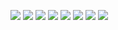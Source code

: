 ![](MainActivity.png)
![](AddNewTask.png)
![](newtaskadded.png)
![](newtask2.png)
![](Map.png)
![](update.png)
![](menu.png)
![](about_app.png)